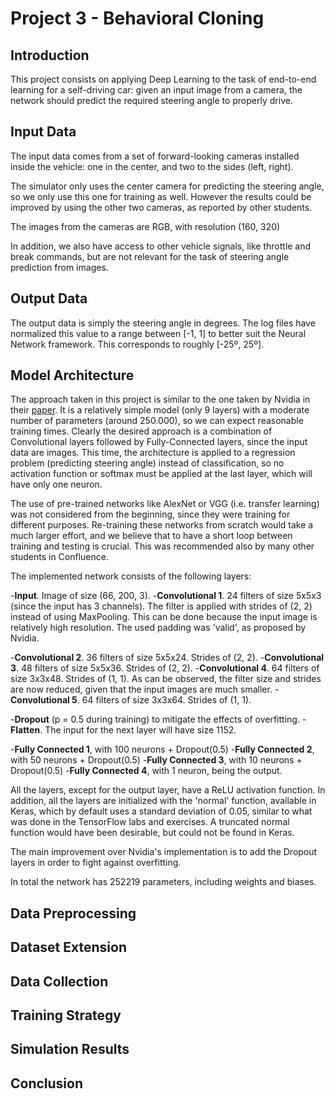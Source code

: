Project 3 - Behavioral Cloning
==============================

Introduction
------------
This project consists on applying Deep Learning to the task of end-to-end
learning for a self-driving car: given an input image from a camera, the
network should predict the required steering angle to properly drive.

Input Data
----------
The input data comes from a set of forward-looking cameras installed inside the
vehicle: one in the center, and two to the sides (left, right).

The simulator only uses the center camera for predicting the steering angle,
so we only use this one for training as well. However the results could be
improved by using the other two cameras, as reported by other students.

The images from the cameras are RGB, with resolution (160, 320)

In addition, we also have access to other vehicle signals, like throttle
and break commands, but are not relevant for the task of steering angle
prediction from images.

Output Data
-----------
The output data is simply the steering angle in degrees. The log files have
normalized this value to a range between [-1, 1] to better suit the
Neural Network framework. This corresponds to roughly [-25º, 25º].


Model Architecture
------------------
The approach taken in this project is similar to the one taken by Nvidia
in their [paper](http://images.nvidia.com/content/tegra/automotive/images/2016/solutions/pdf/end-to-end-dl-using-px.pdf).
It is a relatively simple model (only 9 layers) with a moderate number of
parameters (around 250.000), so we can expect reasonable training times.
Clearly the desired approach is a combination of Convolutional layers
followed by Fully-Connected layers, since the input data are images.
This time, the architecture is applied to a regression problem (predicting
steering angle) instead of classification, so no activation function
or softmax must be applied at the last layer, which will have only one neuron.

The use of pre-trained networks like AlexNet or VGG (i.e. transfer learning)
was not considered from the beginning, since they were training for different
purposes. Re-training these networks from scratch would take a much larger
effort, and we believe that to have a short loop between training and testing
is crucial. This was recommended also by many other students in Confluence.

The implemented network consists of the following layers:

-**Input**. Image of size (66, 200, 3).
-**Convolutional 1**. 24 filters of size 5x5x3 (since the input has 3 channels).
The filter is applied with strides of (2, 2) instead of using MaxPooling.
This can be done because the input image is relatively high resolution.
The used padding was 'valid', as proposed by Nvidia.

-**Convolutional 2**. 36 filters of size 5x5x24. Strides of (2, 2).
-**Convolutional 3**. 48 filters of size 5x5x36. Strides of (2, 2).
-**Convolutional 4**. 64 filters of size 3x3x48. Strides of (1, 1). As can be
observed, the filter size and strides are now reduced, given that the input
images are much smaller.
-**Convolutional 5**. 64 filters of size 3x3x64. Strides of (1, 1).

-**Dropout** (p = 0.5 during training) to mitigate the effects of overfitting.
-**Flatten**. The input for the next layer will have size 1152.

-**Fully Connected 1**, with 100 neurons + Dropout(0.5)
-**Fully Connected 2**, with 50 neurons + Dropout(0.5)
-**Fully Connected 3**, with 10 neurons + Dropout(0.5)
-**Fully Connected 4**, with 1 neuron, being the output.

All the layers, except for the output layer, have a ReLU activation function.
In addition, all the layers are initialized with the 'normal' function,
available in Keras, which by default uses a standard deviation of 0.05,
similar to what was done in the TensorFlow labs and exercises. A truncated
normal function would have been desirable, but could not be found in Keras.

The main improvement over Nvidia's implementation is to add the Dropout
layers in order to fight against overfitting.

In total the network has 252219 parameters, including weights and biases.

Data Preprocessing
------------------

Dataset Extension
-----------------


Data Collection
---------------


Training Strategy
-----------------


Simulation Results
------------------

Conclusion
----------
